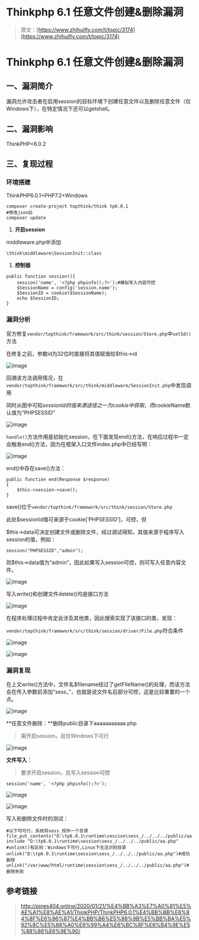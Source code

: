 # Thinkphp 6.1 任意文件创建&删除漏洞

> 原文：[https://www.zhihuifly.com/t/topic/3174](https://www.zhihuifly.com/t/topic/3174)

# Thinkphp 6.1 任意文件创建&删除漏洞

## 一、漏洞简介

漏洞允许攻击者在启用session的目标环境下创建任意文件以及删除任意文件（仅Windows下），在特定情况下还可以getshell。

## 二、漏洞影响

ThinkPHP<6.0.2

## 三、复现过程

### 环境搭建

ThinkPHP6.0.1+PHP7.2+Windows

```
composer create-project topthink/think tp6.0.1
#修改json后
composer update 
```

1.  **开启session**

middleware.php中添加

```
\think\middleware\SessionInit::class 
```

1.  **控制器**

```
public function session(){
    session('name', '<?php phpinfo();?>');#模拟写入内容可控
    $SessionName = config('session.name');
    $SessionID = cookie($SessionName);
    echo $SessionID;
} 
```

### 漏洞分析

官方修复`vendor/topthink/framework/src/think/session/Store.php`中`setId()`方法

在修复之前，参数id为32位时直接将其值赋值给$this->id

![image](img/df074af3cc6b1afdc97e46f7db504a2b.png)

回溯该方法调用情况，在`vendor/topthink/framework/src/think/middleware/SessionInit.php`中发现调用

同时从图中可知$sessionId的值来源途径之一为cookie中获取，而$cookieName默认值为”PHPSESSID”

![image](img/519265056c1a873db7af5e8aa7c1e883.png)

`handle()`方法作用是初始化session，在下面发现end()方法，在响应过程中一定会触发end()方法，因为在框架入口文件index.php中已经写明：

![image](img/3a217d7d8fc2eec0fcd0a09b5d56a086.png)

end()中存在save()方法：

```
public function end(Response $response)
{
    $this->session->save();
} 
```

save()位于`vendor/topthink/framework/src/think/session/Store.php`

此处$sessionId值可来源于cookie[‘PHPSESSID’]，可控，但

$this->data可决定创建文件或删除文件，经过调试得知，其值来源于程序写入session的值，例如：

```
session("PHPSESSID","admin"); 
```

则$this->data值为”admin”，因此如果写入session可控，则可写入任意内容文件。

![image](img/5e22b2e771f3b4e2d5f4513fb1112f0d.png)

写入write()和创建文件delete()均是接口方法

![image](img/503af2c48050fc0f4cde5820c3ffe305.png)

在程序处理过程中肯定会涉及其他类，因此搜索实现了该接口的类，发现：

`vendor/topthink/framework/src/think/session/driver/File.php`符合条件

![image](img/46072fe3a89270e0e019a918eab5252c.png)

![image](img/66d1039f00d4933193f4e998672549e1.png)

### 漏洞复现

在上文write()方法中，文件名$filename经过了getFIleName()的处理，而该方法会在传入参数前添加”sess_”，也就是说文件名后部分可控，这是比较重要的一个点。

![image](img/0b347ebacae04e53304a262acf7fbe1e.png)

**任意文件删除：**删除public目录下aaaaaaaaaaa.php

> 需开启session，且仅Windows下可行

![image](img/7bc63dc7dd0618c115e77320503516f0.png)

**文件写入**：

> 要求开启session，且写入session可控

```
session('name', '<?php phpinfo();?>'); 
```

![image](img/22f2f3222727b65efcf49719e6e6194e.png)

![image](img/b8749d787a62d072289f9e0f10aefc74.png)

写入和删除文件时的测试：

```
#以下均可行，系统将sess_视作一个目录
file_put_contents("D:\tp6.0.1\runtime\session\sess_/../../../public/aa.php",1)
include "D:\tp6.0.1\runtime\session\sess_/../../../public/aa.php"
#unlink()有区别：Windows下可行,Linux下无法识别目录
unlink("D:\tp6.0.1\runtime\session\sess_/../../../public/aa.php")#成功删除
unlink("/var/www/html/runtime\session\sess_/../../../public/aa.php")#删除失败 
```

## 参考链接

> http://pines404.online/2020/01/21/%E4%BB%A3%E7%A0%81%E5%AE%A1%E8%AE%A1/ThinkPHP/ThinkPHP6.0.1%E4%BB%BB%E6%84%8F%E6%96%87%E4%BB%B6%E5%88%9B%E5%BB%BA%E5%92%8C%E5%88%A0%E9%99%A4%E6%BC%8F%E6%B4%9E%E5%88%86%E6%9E%90/